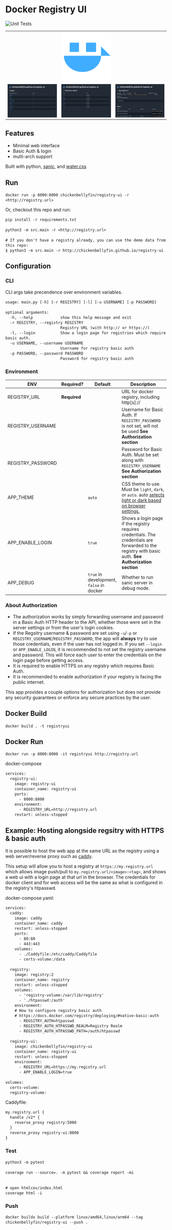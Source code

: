 # Docker Registry UI
![Unit Tests](https://github.com/chickenbellyfin/registry-ui/actions/workflows/python-test.yml/badge.svg)

| | | |
| -- | -- | -- |
| | ![](/static/logo.svg) | |
| ![](/screenshots/indexd.jpg) | ![](/screenshots/tagsd.jpg) | ![](/screenshots/imaged.jpg) |

## Features
* Minimal web interface
* Basic Auth & login
* multi-arch support

Built with python, [sanic](https://sanic.dev), and [water.css](https://watercss.kognise.dev/)

## Run
```
docker run -p 8000:8000 chickenbellyfin/registry-ui -r <http://registry.url>
```

Or, checkout this repo and run:
```
pip install -r requirements.txt

python3 -m src.main -r <http://registry.url>

# If you don't have a registry already, you can use the demo data from this repo:
$ python3 -m src.main -r http://chickenbellyfin.github.io/registry-ui
```

## Configuration

### CLI
CLI args take precendence over environment variables.
```
usage: main.py [-h] [-r REGISTRY] [-l] [-u USERNAME] [-p PASSWORD]

optional arguments:
  -h, --help            show this help message and exit
  -r REGISTRY, --registry REGISTRY
                        Registry URL (with http:// or https://)
  -l, --login           Show a login page for registries which require basic auth.
  -u USERNAME, --username USERNAME
                        Username for registry basic auth
  -p PASSWORD, --password PASSWORD
                        Password for registry basic auth
```
### Environment

| ENV | Required? | Default | Description |
| --- | --- | --- | --- |
| REGISTRY_URL | **Required** | | URL for docker registry, including http[s]:// |
| REGISTRY_USERNAME | | | Username for Basic Auth. If `REGISTRY_PASSWORD` is not set, will not be used **See Authorization section** |
| REGISTRY_PASSWORD | | | Password for Basic Auth. Must be set along with `REGISTRY_USERNAME` **See Authorization section** |
| APP_THEME | | `auto` |CSS theme to use. Must be `light`, `dark`, or `auto`. auto [selects light or dark based on browser settings.](https://watercss.kognise.dev/)
| APP_ENABLE_LOGIN | | `true` | Shows a login page if the registry requires credentials. The credentials are forwarded to the registry with basic auth. **See Authorization section**
| APP_DEBUG | | `true` in development, `false` in docker | Whether to run sanic server in debug mode.

### About Authorization

* The authorization works by simply forwarding username and password in a Basic Auth HTTP header to the API, whether those were set in the server settings or from the user's login cookies.
* If the Regsitry username & password are set using `-u`/`-p` or `REGISTRY_USERNAME`/`REGISTRY_PASSWORD`, the app will **always** try to use those credentials, even if the user has not logged in. If you set `--login` or `APP_ENABLE_LOGIN`, it is recommended to not set the registry username and password. This will force each user to enter the credentials on the login page before getting access.
* It is required to enable HTTPS on any registry which requires Basic Auth.
* It is recommended to enable authorization if your registry is facing the public internet.

This app provides a couple options for authorization but does not provide any security guarantees or enforce any secure practices by the user.

## Docker Build
```
docker build . -t registryui
```

## Docker Run
```
docker run -p 8000:8000 -it registryui http://registry.url
```

docker-compose
```
services:
  registry-ui:
    image: registry-ui
    container_name: registry-ui
    ports:
      - 8000:8000
    environment:
      - REGISTRY_URL=http://registry.url
    restart: unless-stopped
```

## Example: Hosting alongside regsitry with HTTPS & basic auth
It is possible to host the web app at the same URL as the registry using a web server/reverse proxy such as [caddy](https://caddyserver.com/).

This setup will allow you to host a registry at `https://my.registry.url` which allows image push/pull to `my.registry.url/<image>:<tag>`, and shows a web ui with a login page at that url in the browser. The credentials for docker client and for web access will be the same as what is configured in the registry's htpasswd.

docker-compose.yaml:
```
services:
  caddy:
    image: caddy
    container_name: caddy
    restart: unless-stopped
    ports:
      - 80:80
      - 443:443
    volumes:
      - ./Caddyfile:/etc/caddy/Caddyfile
      - certs-volume:/data

  registry:
    image: registry:2
    container_name: registry
    restart: unless-stopped
    volumes:
      - 'registry-volume:/var/lib/registry'
      - './htpasswd:/auth'
    environment:
    # How to configure registry basic auth
    # https://docs.docker.com/registry/deploying/#native-basic-auth
      - REGSITRY_AUTH=htpasswd
      - REGISTRY_AUTH_HTPASSWD_REALM=Registry Realm
      - REGISTRY_AUTH_HTPASSWD_PATH=/auth/htpasswd

  registry-ui:
    image: chickenbellyfin/registry-ui
    container_name: registry-ui
    restart: unless-stopped
    environment:
      - REGISTRY_URL=https://my.registry.url
      - APP_ENABLE_LOGIN=true

volumes:
  certs-volume:
  registry-volume:
```

Caddyfile:
```
my.registry.url {
  handle /v2* {
    reverse_proxy registry:5000
  }
  reverse_proxy registry-ui:8000
}
```

### Test
```
python3 -m pytest

coverage run --source=. -m pytest && coverage report -mi


# open htmlcov/index.html
coverage html -i
```

### Push
```
docker buildx build --platform linux/amd64,linux/arm64 --tag chickenbellyfin/registry-ui --push .
```
